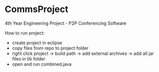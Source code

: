 # CommsProject
4th Year Engineering Project - P2P Conferencing Software

How to run project:
  - create project in eclipse
  - copy files from repo to project folder
  - right click project -> build path -> add external archives -> add all jar files in lib folder
  - open and run combined.java
